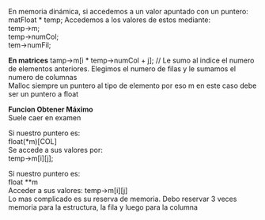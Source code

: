 En memoria dinámica, si accedemos a un valor apuntado con un puntero:  
    matFloat * temp; 
Accedemos a los valores de estos mediante:  
    temp->m;  
    temp->numCol;  
    tem->numFil;  

**En matrices**
    tamp->m[i * temp->numCol + j]; // Le sumo al indice el numero de elementos anteriores. Elegimos el numero de filas y le sumamos el numero de columnas    
    Malloc siempre un puntero al tipo de elemento por eso m en este caso debe ser un puntero a float

**Funcion Obtener Máximo**  
    Suele caer en examen

Si nuestro puntero es:  
    float(*m)[COL]  
Se accede a sus valores por:  
    temp->m[i][j];  

Si nuestro puntero es:   
    float **m  
Acceder a sus valores:
    temp->m[i][j]  
Lo mas complicado es su reserva de memoria. Debo reservar 3 veces memoria para la estructura, la fila y luego para la columna

